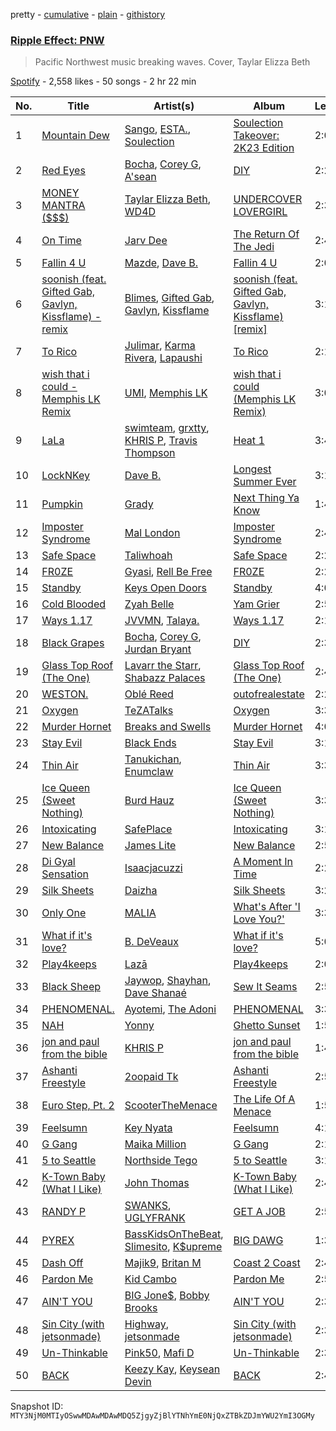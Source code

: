 pretty - [cumulative](/playlists/cumulative/37i9dQZF1DWVKZ0Z9y3Qew.md) - [plain](/playlists/plain/37i9dQZF1DWVKZ0Z9y3Qew) - [githistory](https://github.githistory.xyz/mackorone/spotify-playlist-archive/blob/main/playlists/plain/37i9dQZF1DWVKZ0Z9y3Qew)

### [Ripple Effect: PNW](https://open.spotify.com/playlist/37i9dQZF1DWVKZ0Z9y3Qew)

> Pacific Northwest music breaking waves\. Cover, Taylar Elizza Beth

[Spotify](https://open.spotify.com/user/spotify) - 2,558 likes - 50 songs - 2 hr 22 min

| No. | Title | Artist(s) | Album | Length |
|---|---|---|---|---|
| 1 | [Mountain Dew](https://open.spotify.com/track/4z0ON0ZGVktEhRAvZscuEo) | [Sango](https://open.spotify.com/artist/7e3FtKBIPLrIVm8g1FJMVg), [ESTA.](https://open.spotify.com/artist/4KZmpaIhanIo46eaQimtgO), [Soulection](https://open.spotify.com/artist/5zFe5aBvWzEfIz1PJ1Zpft) | [Soulection Takeover: 2K23 Edition](https://open.spotify.com/album/1hhPj4G4CvN32Wo1fQzjb1) | 2:00 |
| 2 | [Red Eyes](https://open.spotify.com/track/1zYiSebVzpp9DwgEAOxZJz) | [Bocha](https://open.spotify.com/artist/3Uyli9ZRk3FZa1jYkMrxhz), [Corey G](https://open.spotify.com/artist/0OkqNjlmC3mfNMQZLWhP8l), [A'sean](https://open.spotify.com/artist/3Y2baLtnZNy38CfukrmwpF) | [DIY](https://open.spotify.com/album/5UiPHP02USJh2sRFWAOVKP) | 2:28 |
| 3 | [MONEY MANTRA \($$$\)](https://open.spotify.com/track/0AoVzLAfAUGHNE8FMxaWXA) | [Taylar Elizza Beth](https://open.spotify.com/artist/0XE4mkNAnSI2molchwNfGQ), [WD4D](https://open.spotify.com/artist/53QqYQtqceXhifEin57aM3) | [UNDERCOVER LOVERGIRL](https://open.spotify.com/album/5ftcgh6Hixp42GIOlB1Fsq) | 2:34 |
| 4 | [On Time](https://open.spotify.com/track/3ToDN9fnVh1lg8WYifWYEE) | [Jarv Dee](https://open.spotify.com/artist/1sAKNLVFmAmxaurWLdmu1u) | [The Return Of The Jedi](https://open.spotify.com/album/5FP4vK7ADFEbK77rghjGoF) | 2:45 |
| 5 | [Fallin 4 U](https://open.spotify.com/track/6508S7RrqNgFaGkNlcnppp) | [Mazde](https://open.spotify.com/artist/60ELFqAhwT7jwRKJV6Rgfx), [Dave B.](https://open.spotify.com/artist/5bfqwcEcRrMhtY9smw3IeJ) | [Fallin 4 U](https://open.spotify.com/album/1YJ8tY6VZVWPmpedVPDvsa) | 2:05 |
| 6 | [soonish \(feat\. Gifted Gab, Gavlyn, Kissflame\) \- remix](https://open.spotify.com/track/67LG6Gt1x65FvVOzhh8mRK) | [Blimes](https://open.spotify.com/artist/0vgKrXg0mdruX9v5DQkjQM), [Gifted Gab](https://open.spotify.com/artist/0qSaAqfR0p0oPm7Mv9Q1XT), [Gavlyn](https://open.spotify.com/artist/58ASRfojjs1J8bhyuUh1tI), [Kissflame](https://open.spotify.com/artist/12kJEyTzBlHn4TChb6nqRC) | [soonish \(feat\. Gifted Gab, Gavlyn, Kissflame\) \[remix\]](https://open.spotify.com/album/6dIkui7FFdvqPcKV34NPyK) | 3:13 |
| 7 | [To Rico](https://open.spotify.com/track/0ZtJiImDOswMTzeIFX3i0X) | [Julimar](https://open.spotify.com/artist/3hTpXvRBbAKYNQCQrQJS5j), [Karma Rivera](https://open.spotify.com/artist/79rSn0FneG7zsUb6LItVLs), [Lapaushi](https://open.spotify.com/artist/24blHTBtdpGgD93XzjrOL1) | [To Rico](https://open.spotify.com/album/19V5nHozRe1Nf98cZiDFP4) | 2:16 |
| 8 | [wish that i could \- Memphis LK Remix](https://open.spotify.com/track/10kgI5WbVmGmfaLzZPElCM) | [UMI](https://open.spotify.com/artist/4ClziihVpBeFXNyDH83Lde), [Memphis LK](https://open.spotify.com/artist/7z3XgqpRYdNJ7RvEUlYaUe) | [wish that i could \(Memphis LK Remix\)](https://open.spotify.com/album/2XOxNQQpNIccflEHM0x6u3) | 3:01 |
| 9 | [LaLa](https://open.spotify.com/track/107HaqYTbzmtBkhk1cuLgB) | [swimteam](https://open.spotify.com/artist/206omVtktHmTtNCsSiMMjH), [grxtty](https://open.spotify.com/artist/1FlR4NKUG0ZDEzVZJbEe2E), [KHRIS P](https://open.spotify.com/artist/5kWlBrfLyEaITpIECNy577), [Travis Thompson](https://open.spotify.com/artist/6WZfEqqsYujHTUDuNd5Lbc) | [Heat 1](https://open.spotify.com/album/1zgVPlpiEfgHEThuvPRRRt) | 3:40 |
| 10 | [LockNKey](https://open.spotify.com/track/4RjIjpJHFJS711tCXYT5cJ) | [Dave B.](https://open.spotify.com/artist/5bfqwcEcRrMhtY9smw3IeJ) | [Longest Summer Ever](https://open.spotify.com/album/0wQwzXsen0hwz192vSjGoO) | 3:17 |
| 11 | [Pumpkin](https://open.spotify.com/track/2k9bbi29IHdDi957aVwnJL) | [Grady](https://open.spotify.com/artist/7aCTmVoBKF4U8xAumxbNXt) | [Next Thing Ya Know](https://open.spotify.com/album/0w1wzoXLDEeyfJKIXYwSyh) | 1:45 |
| 12 | [Imposter Syndrome](https://open.spotify.com/track/2WHDvhQZj8ijLITEQSsHCq) | [Mal London](https://open.spotify.com/artist/3fDtug6dI80VyEWO3vcT0U) | [Imposter Syndrome](https://open.spotify.com/album/2P1zvTK6tgAcA32wtu2vQZ) | 2:48 |
| 13 | [Safe Space](https://open.spotify.com/track/1xcRQnoMuGCiVY2oEtfop9) | [Taliwhoah](https://open.spotify.com/artist/69SXADQsOhdGkhPGslLhBT) | [Safe Space](https://open.spotify.com/album/6bA5rIIh9uatHak5JEok26) | 2:26 |
| 14 | [FR0ZE](https://open.spotify.com/track/5dcrAWQugqyK2xt4XtyBOg) | [Gyasi](https://open.spotify.com/artist/1vg2mDSRmGpkwCYbFQoHnH), [Rell Be Free](https://open.spotify.com/artist/1ebaUQ17uF7vWeWBWaW1yU) | [FR0ZE](https://open.spotify.com/album/6fie2zZKuDNCkd40Pbj254) | 2:20 |
| 15 | [Standby](https://open.spotify.com/track/2RLC2tx9joRQkyaRKrW8V0) | [Keys Open Doors](https://open.spotify.com/artist/17VWSnuIuvdgNkBgIBC0jp) | [Standby](https://open.spotify.com/album/2MONk00J9DXXeMg3OD2stH) | 4:00 |
| 16 | [Cold Blooded](https://open.spotify.com/track/3LYoi8gybyD4sR5hHSP9T0) | [Zyah Belle](https://open.spotify.com/artist/09q46aTaAsSGoLID49Y6Sx) | [Yam Grier](https://open.spotify.com/album/2KvfsMy0IQ2XRd5Rh7Ur2Q) | 2:56 |
| 17 | [Ways 1.17](https://open.spotify.com/track/7p763yf3fXLXIhay1zyXYq) | [JVVMN](https://open.spotify.com/artist/3D4dAWx2lZl8GG3biBWMje), [Talaya.](https://open.spotify.com/artist/5NLhWCjcejwt2TJa2lfxXG) | [Ways 1.17](https://open.spotify.com/album/6YAMbz2hGTXhb48LPh3lgG) | 2:17 |
| 18 | [Black Grapes](https://open.spotify.com/track/6h5z1pLe1wsv1QPEXeTu9p) | [Bocha](https://open.spotify.com/artist/3Uyli9ZRk3FZa1jYkMrxhz), [Corey G](https://open.spotify.com/artist/0OkqNjlmC3mfNMQZLWhP8l), [Jurdan Bryant](https://open.spotify.com/artist/1orGzEcUk9PolAOUmBZLR1) | [DIY](https://open.spotify.com/album/5UiPHP02USJh2sRFWAOVKP) | 2:32 |
| 19 | [Glass Top Roof \(The One\)](https://open.spotify.com/track/0M1FSdIxVunVsciodnmYcn) | [Lavarr the Starr](https://open.spotify.com/artist/6erYbDfpqSME4gIPCzf3i4), [Shabazz Palaces](https://open.spotify.com/artist/6C403AR4y6PjN0xNNGh42m) | [Glass Top Roof \(The One\)](https://open.spotify.com/album/2mdBLDQCrNwHZ7q2pbgts9) | 2:43 |
| 20 | [WESTON.](https://open.spotify.com/track/1kpgBwXSZMbTc406Ku5eaB) | [Oblé Reed](https://open.spotify.com/artist/4drP7GL5gdmNowIgcunWgn) | [outofrealestate](https://open.spotify.com/album/41ZYaQmQOzw70CBQxk5BNK) | 2:28 |
| 21 | [Oxygen](https://open.spotify.com/track/2CVExiErX9MIVf7xXjNkWQ) | [TeZATalks](https://open.spotify.com/artist/6olAhxDEja5fYKEHF6tA2W) | [Oxygen](https://open.spotify.com/album/19Adn1AtpuzHjpd3VlQKj7) | 3:34 |
| 22 | [Murder Hornet](https://open.spotify.com/track/0fRKrGvJ1kWXNQM3jK88w3) | [Breaks and Swells](https://open.spotify.com/artist/3mTdL1Vo37T45YqKpN3V6C) | [Murder Hornet](https://open.spotify.com/album/60APHKbHylbFRA60ATifAx) | 4:09 |
| 23 | [Stay Evil](https://open.spotify.com/track/3RjFMhLZAbTJ6jaPgVzdR2) | [Black Ends](https://open.spotify.com/artist/5D8NXuzLwBMIZuL8o6U8q3) | [Stay Evil](https://open.spotify.com/album/2AshjPpqhCjewRATlCEbVc) | 3:10 |
| 24 | [Thin Air](https://open.spotify.com/track/1XrcBKoDKpJG76LvhzJbIZ) | [Tanukichan](https://open.spotify.com/artist/7d0wUlQ0ZXIGFa0YzuBiR6), [Enumclaw](https://open.spotify.com/artist/79yETfINxnDl54mTKLZUlb) | [Thin Air](https://open.spotify.com/album/6q4SXmm2PWBVqP8oE49bco) | 3:34 |
| 25 | [Ice Queen \(Sweet Nothing\)](https://open.spotify.com/track/5LUznKu22hQnE3nxmnxXJf) | [Burd Hauz](https://open.spotify.com/artist/60s9OFnWv7R0Er09sVngbu) | [Ice Queen \(Sweet Nothing\)](https://open.spotify.com/album/7L0rwG7exVrIAHtxVXn8RI) | 3:32 |
| 26 | [Intoxicating](https://open.spotify.com/track/5CIaHRZPcYpgJwz95eBCIB) | [SafePlace](https://open.spotify.com/artist/63Oic7JkPpYf93akZbXclN) | [Intoxicating](https://open.spotify.com/album/0KbBtyKFsKnAS429HkOick) | 3:15 |
| 27 | [New Balance](https://open.spotify.com/track/0Yf1Ik5IMY94Lfi6bwXIfK) | [James Lite](https://open.spotify.com/artist/7e2dIr2GwZgilIk9CrtUUU) | [New Balance](https://open.spotify.com/album/6e6NZFitDZPHUJ0K8v3l81) | 2:57 |
| 28 | [Di Gyal Sensation](https://open.spotify.com/track/0Tcsw5JNMa5VGKqZKwJoaj) | [Isaacjacuzzi](https://open.spotify.com/artist/1d2LiED2RoP2szpzjrU0Hd) | [A Moment In Time](https://open.spotify.com/album/3ZvNabv5fnhNj0RIS4ueIB) | 2:23 |
| 29 | [Silk Sheets](https://open.spotify.com/track/5b9h3qSZj7TOm2TSRSFsXD) | [Daizha](https://open.spotify.com/artist/3Rrg3qxCFC6sXCT8yIPjn6) | [Silk Sheets](https://open.spotify.com/album/16v5yqOyihzRxqYlEJ2Td7) | 3:20 |
| 30 | [Only One](https://open.spotify.com/track/1T4RVbxQeB3zPbIM5cogoB) | [MALIA](https://open.spotify.com/artist/5o6oaYrumOkkzsOmwZXJv6) | [What's After 'I Love You?'](https://open.spotify.com/album/5G0ZU2YGP1aMm4Yi9vxo7n) | 3:38 |
| 31 | [What if it's love?](https://open.spotify.com/track/5eopp7cC4S4Ttqm8GysrL9) | [B\. DeVeaux](https://open.spotify.com/artist/0c8n4HPstWLOJ8JzjrInOq) | [What if it's love?](https://open.spotify.com/album/3O8USf6yTKIVJWoTHFgVby) | 5:00 |
| 32 | [Play4keeps](https://open.spotify.com/track/0ywHx2l5wdnBU6ao4ePHyM) | [Lazā](https://open.spotify.com/artist/7KWbU8vlvkICzAOXsiRLal) | [Play4keeps](https://open.spotify.com/album/6yXWBTWHJztyGHCBEDtZP5) | 2:04 |
| 33 | [Black Sheep](https://open.spotify.com/track/36kzQRUHQZbfRKNbGRegpv) | [Jaywop](https://open.spotify.com/artist/7LHBUDRMoLWz3aw9H3YSb9), [Shayhan](https://open.spotify.com/artist/5bqTDHeDDzXWCdN4bKtVbz), [Dave Shanaé](https://open.spotify.com/artist/5ppKWaWRnYsBET84EoCQ2o) | [Sew It Seams](https://open.spotify.com/album/1dF6UFLq4SKp3sA31FILj3) | 2:53 |
| 34 | [PHENOMENAL.](https://open.spotify.com/track/3uRlhp7nMhYqAGTFo7LO4g) | [Ayotemi](https://open.spotify.com/artist/6Iz4XoNjK2jKKRAnXTlY7E), [The Adoni](https://open.spotify.com/artist/2FE0a7TnyZHfLjcWqTdnBK) | [PHENOMENAL](https://open.spotify.com/album/6c6fLlujlbK7xHf3YX2wzI) | 3:38 |
| 35 | [NAH](https://open.spotify.com/track/4FfX4wAqsfGvb3Yrxz8a95) | [Yonny](https://open.spotify.com/artist/6FHpiparqe3BdjjfHyNXNJ) | [Ghetto Sunset](https://open.spotify.com/album/3HCr8YtUW5Z8IpzxhAnt2P) | 1:50 |
| 36 | [jon and paul from the bible](https://open.spotify.com/track/2jGT2W2F5xWo7hDzDjkFjy) | [KHRIS P](https://open.spotify.com/artist/5kWlBrfLyEaITpIECNy577) | [jon and paul from the bible](https://open.spotify.com/album/5AOenbAjO1bHBVwMNxJU5W) | 1:40 |
| 37 | [Ashanti Freestyle](https://open.spotify.com/track/1aY3oSGqDGkIPVYE21qUiV) | [2oopaid Tk](https://open.spotify.com/artist/40x1DEUDHXochsWT1WeNcx) | [Ashanti Freestyle](https://open.spotify.com/album/0qTAk3lBwMwXSWrurA3E2z) | 2:50 |
| 38 | [Euro Step, Pt\. 2](https://open.spotify.com/track/3xlLAN9UmKPuNoDHkKCcSg) | [ScooterTheMenace](https://open.spotify.com/artist/4zy9I6HMQfwxA9wzWMLFGT) | [The Life Of A Menace](https://open.spotify.com/album/280oUCnk702rGwt2U6mdU2) | 1:50 |
| 39 | [Feelsumn](https://open.spotify.com/track/36gtGoRFcdgnuqyGydDs9L) | [Key Nyata](https://open.spotify.com/artist/4X2V63Czlm32j6Yk38WeX5) | [Feelsumn](https://open.spotify.com/album/5BQzznj8tqMyKtPIJY5IMt) | 4:10 |
| 40 | [G Gang](https://open.spotify.com/track/1Rq8hcmUnFejCkSQqYjfaE) | [Maika Million](https://open.spotify.com/artist/550nfGDwq7E0lxtarPhp2j) | [G Gang](https://open.spotify.com/album/3k4797VmgWXauu7yD8KjKc) | 2:19 |
| 41 | [5 to Seattle](https://open.spotify.com/track/4m6sCrGHS4DAheo7WehH77) | [Northside Tego](https://open.spotify.com/artist/5fkkNn3IRsdSyVwv0S7Ly4) | [5 to Seattle](https://open.spotify.com/album/3srmorEzf32KioWC6AXaR3) | 3:13 |
| 42 | [K\-Town Baby \(What I Like\)](https://open.spotify.com/track/6TaslV0ayGIPIEvBL7AFS6) | [John Thomas](https://open.spotify.com/artist/5sBcu06yga5A7OS8FvnFDi) | [K\-Town Baby \(What I Like\)](https://open.spotify.com/album/0BhsK37OcBBS9Bvek0gb4u) | 2:46 |
| 43 | [RANDY P](https://open.spotify.com/track/00FTYDLN5JcZI5RGy6BJ70) | [SWANKS](https://open.spotify.com/artist/67GmF4ktHfVu3vsmOM5cB7), [UGLYFRANK](https://open.spotify.com/artist/0t1y85av4KXlR18YPI1bVJ) | [GET A JOB](https://open.spotify.com/album/0ijixx2M3C6NAU1IEMkPKr) | 2:52 |
| 44 | [PYREX](https://open.spotify.com/track/2mydTnwFW68Uqzrj6ujkUn) | [BassKidsOnTheBeat](https://open.spotify.com/artist/5GcIcD0MWNlQN7dg7XEBo5), [Slimesito](https://open.spotify.com/artist/1fqzcp3dzZD1YGQ2RT5pYs), [K$upreme](https://open.spotify.com/artist/7trxpXo6hVUnoB22sbCkEd) | [BIG DAWG](https://open.spotify.com/album/1AGTSPzRfR88TwiQh1je7E) | 1:38 |
| 45 | [Dash Off](https://open.spotify.com/track/29yZEsD4cXP1PVAyYQgWQG) | [Majik9](https://open.spotify.com/artist/13iLsHLvOmOCA21NJ8s3LH), [Britan M](https://open.spotify.com/artist/43Ri1hu1HM2fTyhHQNVdT3) | [Coast 2 Coast](https://open.spotify.com/album/1gTe7p4FfJ7AjhPFX4uKMu) | 2:40 |
| 46 | [Pardon Me](https://open.spotify.com/track/0mbF1IEoCnB6SuBcogzRf0) | [Kid Cambo](https://open.spotify.com/artist/4n9wn5OJVBp96xO2cAqVDf) | [Pardon Me](https://open.spotify.com/album/3DqfboohsiCuauBZXvIbAr) | 2:50 |
| 47 | [AIN'T YOU](https://open.spotify.com/track/0OO6ceH6zeBdVKOCl215Uh) | [BIG Jone$](https://open.spotify.com/artist/6aoASPFrueu2e0EEWSO45X), [Bobby Brooks](https://open.spotify.com/artist/7tlbT4ve8EfnD02kLEUBAO) | [AIN'T YOU](https://open.spotify.com/album/7ghVMonhW70fAjNGLRlNu1) | 2:39 |
| 48 | [Sin City \(with jetsonmade\)](https://open.spotify.com/track/6wA6y0KrVm8yZiU1SyAIRu) | [Highway](https://open.spotify.com/artist/3ipYF6lYiU7lmIb5k3JGej), [jetsonmade](https://open.spotify.com/artist/0UcXjTpzt0DmIwPSNwlJfF) | [Sin City \(with jetsonmade\)](https://open.spotify.com/album/2ZyuH73ZSHHo9fEobKWbEb) | 2:36 |
| 49 | [Un\-Thinkable](https://open.spotify.com/track/1XJz3d2MqgDBFVgiQ1KdOJ) | [Pink50](https://open.spotify.com/artist/6yLc3NcLLuzg1BW06BgCeQ), [Mafi D](https://open.spotify.com/artist/0TboE335UT8BpAg6aSpoAm) | [Un\-Thinkable](https://open.spotify.com/album/62anmaJ3nvZYhj6vgLM1nJ) | 2:31 |
| 50 | [BACK](https://open.spotify.com/track/71wgKh5575p381tV48Xfu3) | [Keezy Kay](https://open.spotify.com/artist/0BxreeuwIADVriLOyYSxBK), [Keysean Devin](https://open.spotify.com/artist/18ZY2bXFIBENyzmHF6Phxv) | [BACK](https://open.spotify.com/album/1whKX00YhmaN20o3KxKUtB) | 2:46 |

Snapshot ID: `MTY3NjM0MTIyOSwwMDAwMDAwMDQ5ZjgyZjBlYTNhYmE0NjQxZTBkZDJmYWU2YmI3OGMy`
